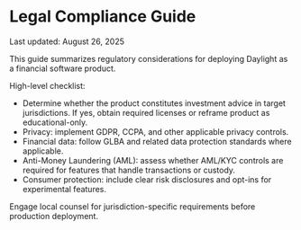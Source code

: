 Legal Compliance Guide
======================

Last updated: August 26, 2025

This guide summarizes regulatory considerations for deploying Daylight as a
financial software product.

High-level checklist:

- Determine whether the product constitutes investment advice in target
  jurisdictions. If yes, obtain required licenses or reframe product as
  educational-only.
- Privacy: implement GDPR, CCPA, and other applicable privacy controls.
- Financial data: follow GLBA and related data protection standards where
  applicable.
- Anti-Money Laundering (AML): assess whether AML/KYC controls are required
  for features that handle transactions or custody.
- Consumer protection: include clear risk disclosures and opt-ins for
  experimental features.

Engage local counsel for jurisdiction-specific requirements before production
deployment.
